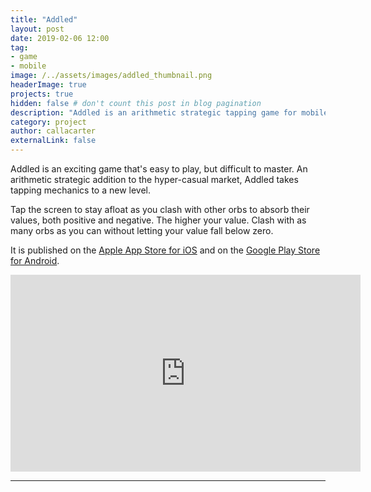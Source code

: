 ```yaml
---
title: "Addled"
layout: post
date: 2019-02-06 12:00
tag:
- game
- mobile
image: /../assets/images/addled_thumbnail.png
headerImage: true
projects: true
hidden: false # don't count this post in blog pagination
description: "Addled is an arithmetic strategic tapping game for mobile."
category: project
author: callacarter
externalLink: false
---
```


Addled is an exciting game that's easy to play, but difficult to master. An arithmetic strategic addition to the hyper-casual market, Addled takes tapping mechanics to a new level.

Tap the screen to stay afloat as you clash with other orbs to absorb their values, both positive and negative. The higher your value. Clash with as many orbs as you can without letting your value fall below zero.

It is published on the [Apple App Store for iOS](https://itunes.apple.com/us/app/addled/id1451040993) and on the [Google Play Store for Android](https://play.google.com/store/apps/details?id=com.Cloversea.Addled).

<dl>
	<iframe width="560" height="315" src="https://www.youtube.com/embed/DhrZ0VjFcNs" frameborder="0" allow="accelerometer; autoplay; encrypted-media; gyroscope; picture-in-picture" allowfullscreen></iframe>
</dl>

___ 
